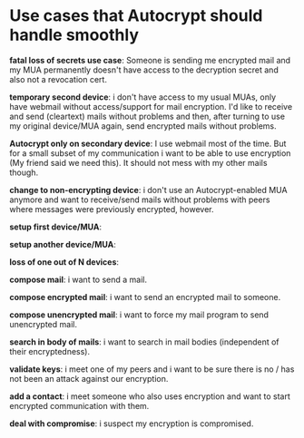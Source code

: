 Use cases that Autocrypt should handle smoothly
===============================================

**fatal loss of secrets use case**: Someone is sending me encrypted
  mail and my MUA permanently doesn't have access to the decryption
  secret and also not a revocation cert.

**temporary second device**: i don't have access to my usual MUAs,
  only have webmail without access/support for mail encryption.  I'd
  like to receive and send (cleartext) mails without problems and
  then, after turning to use my original device/MUA again, send
  encrypted mails without problems.

**Autocrypt only on secondary device**: I use webmail most of the
  time. But for a small subset of my communication i want to be able
  to use encryption (My friend said we need this). It should not mess
  with my other mails though.

**change to non-encrypting device**: i don't use an
  Autocrypt-enabled MUA anymore and want to receive/send mails
  without problems with peers where messages were previously
  encrypted, however.

**setup first device/MUA**:  

**setup another device/MUA**:

**loss of one out of N devices**:

**compose mail**: i want to send a mail.

**compose encrypted mail**: i want to send an encrypted mail to
  someone.

**compose unencrypted mail**: i want to force my mail program to send
  unencrypted mail.

**search in body of mails**: i want to search in mail bodies
  (independent of their encryptedness).

**validate keys**: i meet one of my peers and i want to be sure there
  is no / has not been an attack against our encryption.

**add a contact**: i meet someone who also uses encryption and want to
  start encrypted communication with them.

**deal with compromise**: i suspect my encryption is compromised. 




